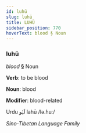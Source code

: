 ```yaml
---
id: luhü
slug: luhü
title: LUHÜ
sidebar_position: 770
hoverText: blood § Noun
---
```


### luhü

*blood* **§** Noun

**Verb**: to be blood

**Noun**: blood

**Modifier**: blood-related

Urdu لَہُو lahū /lə.ɦuː/

*Sino-Tibetan Language Family*